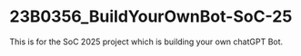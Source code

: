 # 23B0356_BuildYourOwnBot-SoC-25
This is for the SoC 2025 project which is building your own chatGPT Bot.
